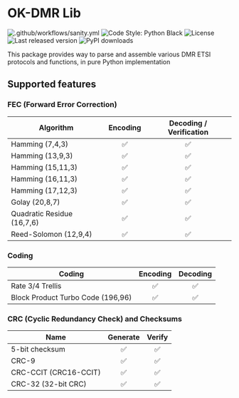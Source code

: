 # OK-DMR Lib

![.github/workflows/sanity.yml](https://img.shields.io/github/workflow/status/OK-DMR/ok-dmrlib/Sanity?style=flat-square)
![Code Style: Python Black](https://img.shields.io/badge/code%20style-black-000000.svg?style=flat-square)
![License](https://img.shields.io/github/license/OK-DMR/ok-dmrlib?style=flat-square)
![Last released version](https://img.shields.io/pypi/v/ok-dmrlib?style=flat-square)
![PyPI downloads](https://img.shields.io/pypi/dd/ok-dmrlib?style=flat-square)

This package provides way to parse and assemble various DMR ETSI protocols and functions, in pure Python implementation

## Supported features

### FEC (Forward Error Correction)

| Algorithm                  | Encoding | Decoding / Verification |
|----------------------------|:--------:|:-----------------------:|
| Hamming (7,4,3)            |    ✅     |            ✅            |
| Hamming (13,9,3)           |    ✅     |            ✅            |
| Hamming (15,11,3)          |    ✅     |            ✅            |
| Hamming (16,11,3)          |    ✅     |            ✅            |
| Hamming (17,12,3)          |    ✅     |            ✅            |
| Golay (20,8,7)             |    ✅     |            ✅            |
| Quadratic Residue (16,7,6) |    ✅     |            ✅            |
| Reed-Solomon (12,9,4)      |    ✅     |            ✅            |

### Coding

| Coding                            |  Encoding  |  Decoding  |
|-----------------------------------|:----------:|:----------:|
| Rate 3/4 Trellis                  |     ✅      |     ✅      |
| Block Product Turbo Code (196,96) |     ✅      |     ✅      |

### CRC (Cyclic Redundancy Check) and Checksums

| Name                  | Generate | Verify |
|-----------------------|:--------:|:------:|
| 5-bit checksum        |    ✅     |   ✅    |
| CRC-9                 |    ✅     |   ✅    |
| CRC-CCIT (CRC16-CCIT) |    ✅     |   ✅    |
| CRC-32 (32-bit CRC)   |    ✅     |   ✅    |